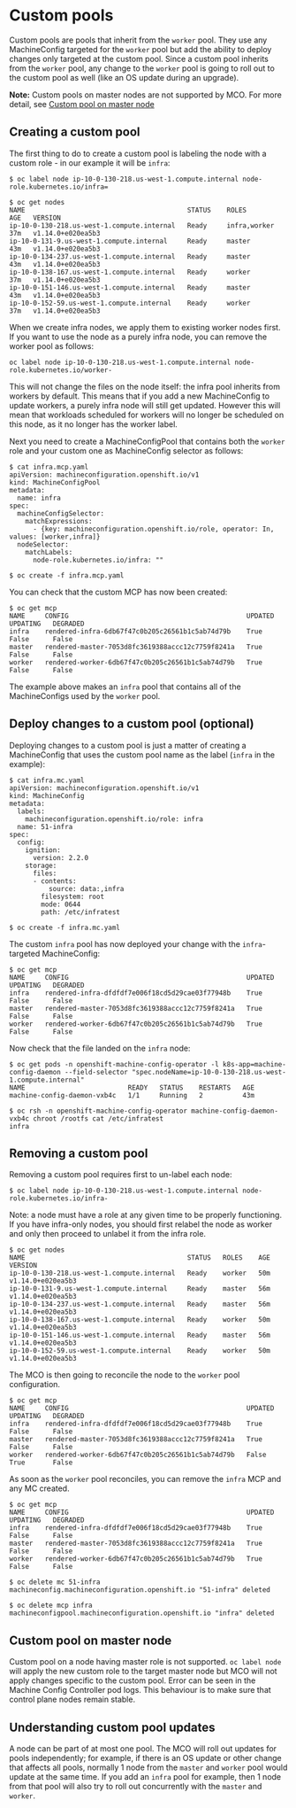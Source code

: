 # Custom pools

Custom pools are pools that inherit from the `worker` pool. They use any MachineConfig targeted for the `worker` pool
but add the ability to deploy changes only targeted at the custom pool.
Since a custom pool inherits from the `worker` pool, any change to the `worker` pool is going to roll out to the custom pool as well (like an OS update during an upgrade).

**Note:** Custom pools on master nodes are not supported by MCO. For more detail, see [Custom pool on master node](#Custom-pool-on-master-node)

## Creating a custom pool

The first thing to do to create a custom pool is labeling the node with a custom role - in our example it will be `infra`:

```console
$ oc label node ip-10-0-130-218.us-west-1.compute.internal node-role.kubernetes.io/infra=
```

```console
$ oc get nodes
NAME                                         STATUS    ROLES          AGE   VERSION
ip-10-0-130-218.us-west-1.compute.internal   Ready     infra,worker   37m   v1.14.0+e020ea5b3
ip-10-0-131-9.us-west-1.compute.internal     Ready     master         43m   v1.14.0+e020ea5b3
ip-10-0-134-237.us-west-1.compute.internal   Ready     master         43m   v1.14.0+e020ea5b3
ip-10-0-138-167.us-west-1.compute.internal   Ready     worker         37m   v1.14.0+e020ea5b3
ip-10-0-151-146.us-west-1.compute.internal   Ready     master         43m   v1.14.0+e020ea5b3
ip-10-0-152-59.us-west-1.compute.internal    Ready     worker         37m   v1.14.0+e020ea5b3
```

When we create infra nodes, we apply them to existing worker nodes first. If you want to use the node as a purely infra node, you can remove the worker pool as follows:

```
oc label node ip-10-0-130-218.us-west-1.compute.internal node-role.kubernetes.io/worker-
```

This will not change the files on the node itself: the infra pool inherits from workers by default. This means that if you add a new MachineConfig to update workers, a purely infra node will still get updated. However this will mean that workloads scheduled for workers will no longer be scheduled on this node, as it no longer has the worker label.

Next you need to create a MachineConfigPool that contains both the `worker` role and your custom one as MachineConfig selector as follows:

```console
$ cat infra.mcp.yaml
apiVersion: machineconfiguration.openshift.io/v1
kind: MachineConfigPool
metadata:
  name: infra
spec:
  machineConfigSelector:
    matchExpressions:
      - {key: machineconfiguration.openshift.io/role, operator: In, values: [worker,infra]}
  nodeSelector:
    matchLabels:
      node-role.kubernetes.io/infra: ""
```

```console
$ oc create -f infra.mcp.yaml
```

You can check that the custom MCP has now been created:

```console
$ oc get mcp
NAME     CONFIG                                             UPDATED   UPDATING   DEGRADED
infra    rendered-infra-6db67f47c0b205c26561b1c5ab74d79b    True      False      False
master   rendered-master-7053d8fc3619388accc12c7759f8241a   True      False      False
worker   rendered-worker-6db67f47c0b205c26561b1c5ab74d79b   True      False      False
```

The example above makes an `infra` pool that contains all of the MachineConfigs used by the `worker` pool.

## Deploy changes to a custom pool (optional)

Deploying changes to a custom pool is just a matter of creating a MachineConfig that uses the custom pool name as the label (`infra` in the example):

```console
$ cat infra.mc.yaml
apiVersion: machineconfiguration.openshift.io/v1
kind: MachineConfig
metadata:
  labels:
    machineconfiguration.openshift.io/role: infra
  name: 51-infra
spec:
  config:
    ignition:
      version: 2.2.0
    storage:
      files:
      - contents:
          source: data:,infra
        filesystem: root
        mode: 0644
        path: /etc/infratest
```

```console
$ oc create -f infra.mc.yaml
```

The custom `infra` pool has now deployed your change with the `infra`-targeted MachineConfig:

```console
$ oc get mcp
NAME     CONFIG                                             UPDATED   UPDATING   DEGRADED
infra    rendered-infra-dfdfdf7e006f18cd5d29cae03f77948b    True      False      False
master   rendered-master-7053d8fc3619388accc12c7759f8241a   True      False      False
worker   rendered-worker-6db67f47c0b205c26561b1c5ab74d79b   True      False      False
```

Now check that the file landed on the `infra` node:

```console
$ oc get pods -n openshift-machine-config-operator -l k8s-app=machine-config-daemon --field-selector "spec.nodeName=ip-10-0-130-218.us-west-1.compute.internal"
NAME                          READY   STATUS    RESTARTS   AGE
machine-config-daemon-vxb4c   1/1     Running   2          43m
```

```console
$ oc rsh -n openshift-machine-config-operator machine-config-daemon-vxb4c chroot /rootfs cat /etc/infratest
infra
```

## Removing a custom pool

Removing a custom pool requires first to un-label each node:

```console
$ oc label node ip-10-0-130-218.us-west-1.compute.internal node-role.kubernetes.io/infra-
```

Note: a node must have a role at any given time to be properly functioning. If you have infra-only nodes,
you should first relabel the node as worker and only then proceed to unlabel it from the infra role.

```console
$ oc get nodes
NAME                                         STATUS   ROLES    AGE   VERSION
ip-10-0-130-218.us-west-1.compute.internal   Ready    worker   50m   v1.14.0+e020ea5b3
ip-10-0-131-9.us-west-1.compute.internal     Ready    master   56m   v1.14.0+e020ea5b3
ip-10-0-134-237.us-west-1.compute.internal   Ready    master   56m   v1.14.0+e020ea5b3
ip-10-0-138-167.us-west-1.compute.internal   Ready    worker   50m   v1.14.0+e020ea5b3
ip-10-0-151-146.us-west-1.compute.internal   Ready    master   56m   v1.14.0+e020ea5b3
ip-10-0-152-59.us-west-1.compute.internal    Ready    worker   50m   v1.14.0+e020ea5b3
```

The MCO is then going to reconcile the node to the `worker` pool configuration.

```console
$ oc get mcp
NAME     CONFIG                                             UPDATED   UPDATING   DEGRADED
infra    rendered-infra-dfdfdf7e006f18cd5d29cae03f77948b    True      False      False
master   rendered-master-7053d8fc3619388accc12c7759f8241a   True      False      False
worker   rendered-worker-6db67f47c0b205c26561b1c5ab74d79b   False     True       False
```

As soon as the `worker` pool reconciles, you can remove the `infra` MCP and any MC created.

```console
$ oc get mcp
NAME     CONFIG                                             UPDATED   UPDATING   DEGRADED
infra    rendered-infra-dfdfdf7e006f18cd5d29cae03f77948b    True      False      False
master   rendered-master-7053d8fc3619388accc12c7759f8241a   True      False      False
worker   rendered-worker-6db67f47c0b205c26561b1c5ab74d79b   True      False      False

$ oc delete mc 51-infra
machineconfig.machineconfiguration.openshift.io "51-infra" deleted

$ oc delete mcp infra
machineconfigpool.machineconfiguration.openshift.io "infra" deleted
```

## Custom pool on master node
Custom pool on a node having master role is not supported. `oc label node` will apply the new custom role to the target master node but MCO will not apply changes specific to the custom pool. Error can be seen in the Machine Config Controller pod logs. This behaviour is to make sure that control plane nodes remain stable.

## Understanding custom pool updates

A node can be part of at most one pool.  The MCO will roll out updates for pools independently; for example, if there is an OS update or other change that affects all pools, normally 1 node from the `master` and `worker` pool would update at the same time.  If you add an `infra` pool for example, then 1 node from that pool will also try to roll out concurrently with the `master` and `worker`.
